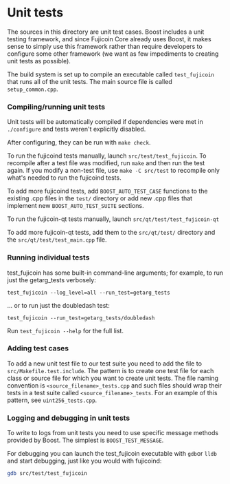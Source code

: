 # Unit tests

The sources in this directory are unit test cases. Boost includes a
unit testing framework, and since Fujicoin Core already uses Boost, it makes
sense to simply use this framework rather than require developers to
configure some other framework (we want as few impediments to creating
unit tests as possible).

The build system is set up to compile an executable called `test_fujicoin`
that runs all of the unit tests. The main source file is called
`setup_common.cpp`.

### Compiling/running unit tests

Unit tests will be automatically compiled if dependencies were met in `./configure`
and tests weren't explicitly disabled.

After configuring, they can be run with `make check`.

To run the fujicoind tests manually, launch `src/test/test_fujicoin`. To recompile
after a test file was modified, run `make` and then run the test again. If you
modify a non-test file, use `make -C src/test` to recompile only what's needed
to run the fujicoind tests.

To add more fujicoind tests, add `BOOST_AUTO_TEST_CASE` functions to the existing
.cpp files in the `test/` directory or add new .cpp files that
implement new `BOOST_AUTO_TEST_SUITE` sections.

To run the fujicoin-qt tests manually, launch `src/qt/test/test_fujicoin-qt`

To add more fujicoin-qt tests, add them to the `src/qt/test/` directory and
the `src/qt/test/test_main.cpp` file.

### Running individual tests

test_fujicoin has some built-in command-line arguments; for
example, to run just the getarg_tests verbosely:

    test_fujicoin --log_level=all --run_test=getarg_tests

... or to run just the doubledash test:

    test_fujicoin --run_test=getarg_tests/doubledash

Run `test_fujicoin --help` for the full list.

### Adding test cases

To add a new unit test file to our test suite you need
to add the file to `src/Makefile.test.include`. The pattern is to create
one test file for each class or source file for which you want to create
unit tests. The file naming convention is `<source_filename>_tests.cpp`
and such files should wrap their tests in a test suite
called `<source_filename>_tests`. For an example of this pattern,
see `uint256_tests.cpp`.

### Logging and debugging in unit tests

To write to logs from unit tests you need to use specific message methods
provided by Boost. The simplest is `BOOST_TEST_MESSAGE`.

For debugging you can launch the test_fujicoin executable with `gdb`or `lldb` and
start debugging, just like you would with fujicoind:

```bash
gdb src/test/test_fujicoin
```
